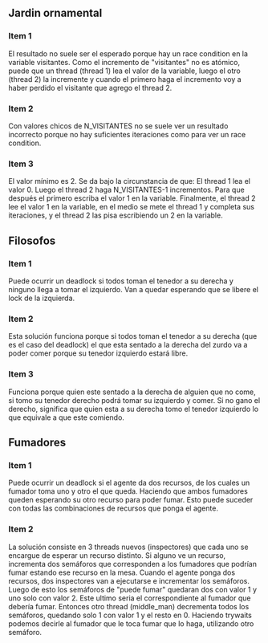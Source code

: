 ## Jardin ornamental

### Item 1

El resultado no suele ser el esperado porque hay un race condition en la variable
visitantes. Como el incremento de "visitantes" no es atómico, puede que un thread
(thread 1) lea el valor de la variable, luego el otro (thread 2) la incremente y cuando el primero haga el incremento voy a haber perdido el visitante que agrego el thread 2.

### Item 2

Con valores chicos de N_VISITANTES no se suele ver un resultado incorrecto porque
no hay suficientes iteraciones como para ver un race condition.

### Item 3

El valor mínimo es 2. Se da bajo la circunstancia de que:
El thread 1 lea el valor 0. Luego el thread 2 haga N_VISITANTES-1 incrementos.
Para que después el primero escriba el valor 1 en la variable. Finalmente, el
thread 2 lee el valor 1 en la variable, en el medio se mete el thread 1 y completa
sus iteraciones, y el thread 2 las pisa escribiendo un 2 en la variable.


## Filosofos

### Item 1

Puede ocurrir un deadlock si todos toman el tenedor a su derecha y ninguno llega
a tomar el izquierdo. Van a quedar esperando que se libere el lock de la izquierda.

### Item 2

Esta solución funciona porque si todos toman el tenedor a su derecha (que es el caso del deadlock) el que esta sentado a la derecha del zurdo va a poder comer porque su tenedor izquierdo estará libre.

### Item 3

Funciona porque quien este sentado a la derecha de alguien que no come, si tomo su tenedor derecho podrá tomar su izquierdo y comer. Si no gano el derecho, significa que quien esta a su derecha tomo el tenedor izquierdo lo que equivale a que este comiendo.


## Fumadores

### Item 1

Puede ocurrir un deadlock si el agente da dos recursos, de los cuales un fumador toma uno y otro el que queda. Haciendo que ambos fumadores queden esperando su otro recurso para poder fumar. Esto puede suceder con todas las combinaciones de recursos que ponga el agente.

### Item 2

La solución consiste en 3 threads nuevos (inspectores) que cada uno se encargue de esperar un recurso distinto. Si alguno ve un recurso, incrementa dos semáforos que corresponden a los fumadores que podrían fumar estando ese recurso en la mesa.
Cuando el agente ponga dos recursos, dos inspectores van a ejecutarse e incrementar los semáforos. Luego de esto los semáforos de "puede fumar" quedaran dos con valor 1 y uno solo con valor 2. Este ultimo seria el correspondiente al fumador que debería fumar.
Entonces otro thread (middle_man) decrementa todos los semáforos, quedando solo 1 con valor 1 y el resto en 0. Haciendo trywaits podemos decirle al fumador que le toca fumar que lo haga, utilizando otro semáforo.
